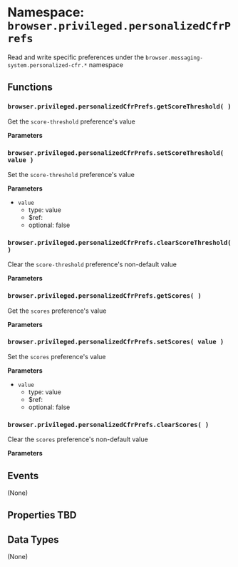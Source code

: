 # Namespace: `browser.privileged.personalizedCfrPrefs`

Read and write specific preferences under the `browser.messaging-system.personalized-cfr.*` namespace

## Functions

### `browser.privileged.personalizedCfrPrefs.getScoreThreshold( )`

Get the `score-threshold` preference's value

**Parameters**

### `browser.privileged.personalizedCfrPrefs.setScoreThreshold( value )`

Set the `score-threshold` preference's value

**Parameters**

- `value`
  - type: value
  - \$ref:
  - optional: false

### `browser.privileged.personalizedCfrPrefs.clearScoreThreshold( )`

Clear the `score-threshold` preference's non-default value

**Parameters**

### `browser.privileged.personalizedCfrPrefs.getScores( )`

Get the `scores` preference's value

**Parameters**

### `browser.privileged.personalizedCfrPrefs.setScores( value )`

Set the `scores` preference's value

**Parameters**

- `value`
  - type: value
  - \$ref:
  - optional: false

### `browser.privileged.personalizedCfrPrefs.clearScores( )`

Clear the `scores` preference's non-default value

**Parameters**

## Events

(None)

## Properties TBD

## Data Types

(None)
